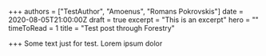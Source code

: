 +++
authors = ["TestAuthor", "Amoenus", "Romans Pokrovskis"]
date = 2020-08-05T21:00:00Z
draft = true
excerpt = "This is an excerpt"
hero = ""
timeToRead = 1
title = "Test post through Forestry"

+++
Some text just for test. Lorem ipsum dolor